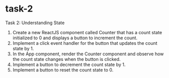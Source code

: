 # task-2

Task 2: Understanding State
1. Create a new ReactJS component called Counter that has a count state initialized to 0
and displays a button to increment the count.
2. Implement a click event handler for the button that updates the count state by 1.
3. In the App component, render the Counter component and observe how the count state
changes when the button is clicked.
4. Implement a button to decrement the count state by 1.
5. Implement a button to reset the count state to 0.
